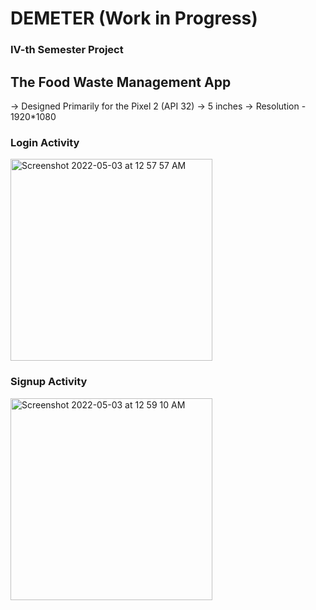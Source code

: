 # DEMETER (Work in Progress)
### IV-th Semester Project

## The Food Waste Management App

-> Designed Primarily for the Pixel 2 (API 32)
    -> 5 inches
    -> Resolution - 1920*1080


### Login Activity                                                              

<img width="323" alt="Screenshot 2022-05-03 at 12 57 57 AM" src="https://user-images.githubusercontent.com/76573095/166312432-fc256b7f-12c1-4ca5-beed-8a7d2ef5a9c2.png">  

### Signup Activity

<img width="323" alt="Screenshot 2022-05-03 at 12 59 10 AM" src="https://user-images.githubusercontent.com/76573095/166312622-07628851-a9af-4412-a2cb-083ddcf8a388.png">
